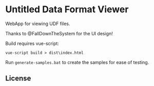 Untitled Data Format Viewer
===========================

WebApp for viewing UDF files.

Thanks to @FallDownTheSystem for the UI design!

Build requires vue-script:

```
vue-script build > dist\index.html
```

Run `generate-samples.bat` to create the samples for ease of testing.

License
-------
